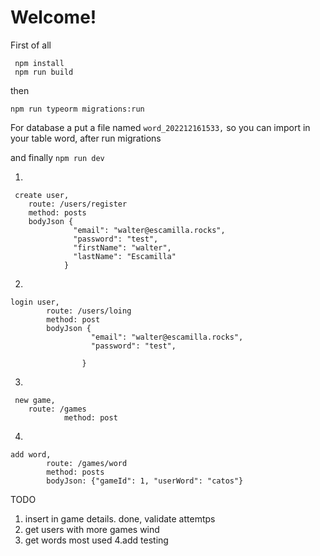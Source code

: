 # Welcome!

First of all 

     npm install
     npm run build

then

    npm run typeorm migrations:run

For database a put a file named `word_202212161533,` so you can import in your table word, after run migrations

and finally `npm run dev`

1.

     create user, 
    	route: /users/register
    	method: posts
    	bodyJson {
    			  "email": "walter@escamilla.rocks",
    			  "password": "test",
    			  "firstName": "walter",
    			  "lastName": "Escamilla"
    			}

2. 

    login user, 
        	route: /users/loing
        	method: post
        	bodyJson {
        			  "email": "walter@escamilla.rocks",
        			  "password": "test",
     
        			}
3. 
   

     new game, 
        route: /games
            	method: post

 4. 

    add word, 
        	route: /games/word
        	method: posts
        	bodyJson: {"gameId": 1, "userWord": "catos"}

TODO

 1. insert in game details. done, validate attemtps
 2. get users with more games wind
 3. get words most used
 4.add testing
